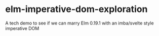 # elm-imperative-dom-exploration
A tech demo to see if we can marry Elm 0.19.1 with an imba/svelte style imperative DOM
